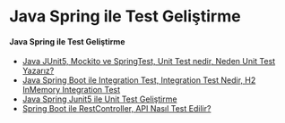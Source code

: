# Java Spring ile Test Geliştirme

#### Java Spring ile Test Geliştirme ####
- [Java JUnit5, Mockito ve SpringTest, Unit Test nedir, Neden Unit Test Yazarız?](java_junit5_mockito_springtest)
- [Java Spring Boot ile Integration Test, Integration Test Nedir, H2 InMemory Integration Test](java_spring_boot_integration_test)
- [Java Spring Junit5 ile Unit Test Geliştirme](unit_test_gelistirme)
- [Spring Boot ile RestController, API Nasıl Test Edilir?](spring_boot_ile_restcontroller)
